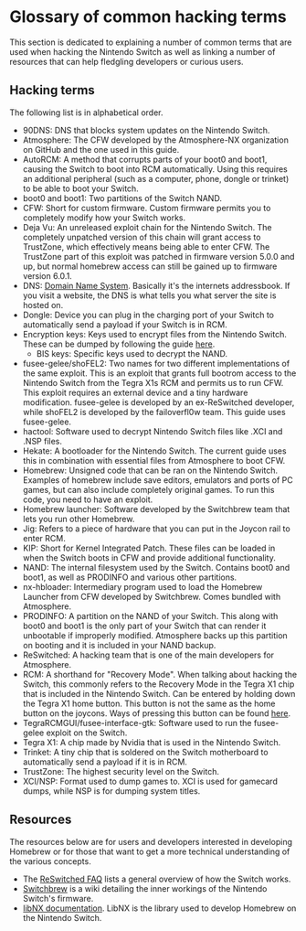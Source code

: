 # Glossary of common hacking terms

This section is dedicated to explaining a number of common terms that are used when hacking the Nintendo Switch as well as linking a number of resources that can help fledgling developers or curious users.

## Hacking terms

The following list is in alphabetical order.

- 90DNS: DNS that blocks system updates on the Nintendo Switch.
- Atmosphere: The CFW developed by the Atmosphere-NX organization on GitHub and the one used in this guide.
- AutoRCM: A method that corrupts parts of your boot0 and boot1, causing the Switch to boot into RCM automatically. Using this requires an additional peripheral (such as a computer, phone, dongle or trinket) to be able to boot your Switch.
- boot0 and boot1: Two partitions of the Switch NAND.
- CFW: Short for custom firmware. Custom firmware permits you to completely modify how your Switch works.
- Deja Vu: An unreleased exploit chain for the Nintendo Switch. The completely unpatched version of this chain will grant access to TrustZone, which effectively means being able to enter CFW. The TrustZone part of this exploit was patched in firmware version 5.0.0 and up, but normal homebrew access can still be gained up to firmware version 6.0.1.
- DNS: [Domain Name System](https://en.wikipedia.org/wiki/Domain_Name_System). Basically it's the internets addressbook. If you visit a website, the DNS is what tells you what server the site is hosted on.
- Dongle: Device you can plug in the charging port of your Switch to automatically send a payload if your Switch is in RCM.
- Encryption keys: Keys used to encrypt files from the Nintendo Switch. These can be dumped by following the guide [here](/extras/backup_keys/).
  - BIS keys: Specific keys used to decrypt the NAND.
- fusee-gelee/shoFEL2: Two names for two different implementations of the same exploit. This is an exploit that grants full bootrom access to the Nintendo Switch from the Tegra X1s RCM and permits us to run CFW. This exploit requires an external device and a tiny hardware modification. fusee-gelee is developed by an ex-ReSwitched developer, while shoFEL2 is developed by the failoverfl0w team. This guide uses fusee-gelee.
- hactool: Software used to decrypt Nintendo Switch files like .XCI and .NSP files.
- Hekate: A bootloader for the Nintendo Switch. The current guide uses this in combination with essential files from Atmosphere to boot CFW.
- Homebrew: Unsigned code that can be ran on the Nintendo Switch. Examples of homebrew include save editors, emulators and ports of PC games, but can also include completely original games. To run this code, you need to have an exploit.
- Homebrew launcher: Software developed by the Switchbrew team that lets you run other Homebrew.
- Jig: Refers to a piece of hardware that you can put in the Joycon rail to enter RCM.
- KIP: Short for Kernel Integrated Patch. These files can be loaded in when the Switch boots in CFW and provide additional functionality.
- NAND: The internal filesystem used by the Switch. Contains boot0 and boot1, as well as PRODINFO and various other partitions.
- nx-hbloader: Intermediary program used to load the Homebrew Launcher from CFW developed by Switchbrew. Comes bundled with Atmosphere.
- PRODINFO: A partition on the NAND of your Switch. This along with boot0 and boot1 is the only part of your Switch that can render it unbootable if improperly modified. Atmosphere backs up this partition on booting and it is included in your NAND backup.
- ReSwitched: A hacking team that is one of the main developers for Atmosphere.
- RCM: A shorthand for "Recovery Mode". When talking about hacking the Switch, this commonly refers to the Recovery Mode in the Tegra X1 chip that is included in the Nintendo Switch. Can be entered by holding down the Tegra X1 home button. This button is not the same as the home button on the joycons. Ways of pressing this button can be found [here](/user_guide/entering_rcm/).
- TegraRCMGUI/fusee-interface-gtk: Software used to run the fusee-gelee exploit on the Switch.
- Tegra X1: A chip made by Nvidia that is used in the Nintendo Switch.
- Trinket: A tiny chip that is soldered on the Switch motherboard to automatically send a payload if it is in RCM.
- TrustZone: The highest security level on the Switch.
- XCI/NSP: Format used to dump games to. XCI is used for gamecard dumps, while NSP is for dumping system titles.

## Resources

The resources below are for users and developers interested in developing Homebrew or for those that want to get a more technical understanding of the various concepts.

- The [ReSwitched FAQ](https://reswitched.team/faq/) lists a general overview of how the Switch works.
- [Switchbrew](https://switchbrew.org) is a wiki detailing the inner workings of the Nintendo Switch's firmware.
- [libNX documentation](https://switchbrew.github.io/libnx/index.html). LibNX is the library used to develop Homebrew on the Nintendo Switch.